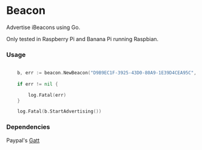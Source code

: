 # Beacon

Advertise iBeacons using Go.

Only tested in Raspberry Pi and Banana Pi running Raspbian. 

### Usage
```go
	
	b, err := beacon.NewBeacon("D9B9EC1F-3925-43D0-80A9-1E39D4CEA95C", 0, 0) // uuid, major, minor
 
	if err != nil {

		log.Fatal(err)
	}

	log.Fatal(b.StartAdvertising())
```

### Dependencies

Paypal's [Gatt](https://github.com/paypal/gatt)
